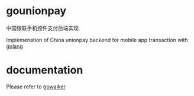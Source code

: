 # gounionpay

中国银联手机控件支付后端实现

Implemenation of China unionpay backend for mobile app transaction with [golang](http://golang.org)

# documentation

Please refer to [gowalker](https://gowalker.org/github.com/imzjy/gounionpay)
